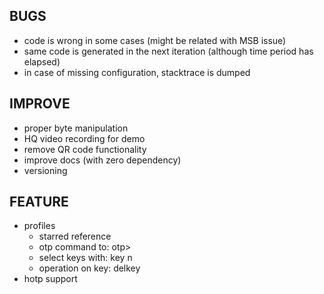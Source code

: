 ## BUGS
* code is wrong in some cases (might be related with MSB issue)
* same code is generated in the next iteration (although time period has elapsed)
* in case of missing configuration, stacktrace is dumped


## IMPROVE
* proper byte manipulation
* HQ video recording for demo
* remove QR code functionality
* improve docs (with zero dependency)
* versioning


## FEATURE
* profiles
    - starred reference
    - otp command to: otp>
    - select keys with: key n
    - operation on key: delkey
* hotp support
